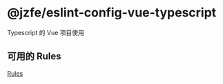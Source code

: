 # @jzfe/eslint-config-vue-typescript

Typescript 的 Vue 项目使用

## 可用的 Rules

[Rules](https://typescript-eslint.io/rules/)
